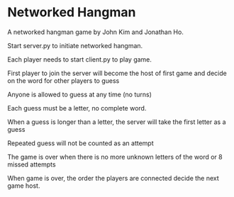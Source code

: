 # Networked Hangman
A networked hangman game by John Kim and Jonathan Ho.

Start server.py to initiate networked hangman.

Each player needs to start client.py to play game.

First player to join the server will become the host of first game and decide on the word for other players to guess

Anyone is allowed to guess at any time (no turns)

Each guess must be a letter, no complete word. 

When a guess is longer than a letter, the server will take the first letter as a guess

Repeated guess will not be counted as an attempt

The game is over when there is no more unknown letters of the word or 8 missed attempts

When game is over, the order the players are connected decide the next game host.

